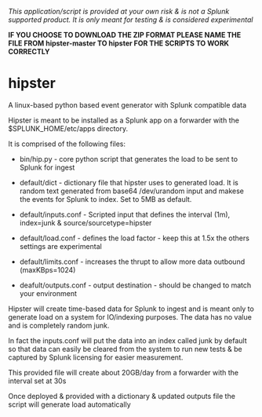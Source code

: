 *This application/script is provided at your own risk & is not a Splunk supported product. It is only meant for testing & is considered experimental*

**IF YOU CHOOSE TO DOWNLOAD THE ZIP FORMAT PLEASE NAME THE FILE FROM hipster-master TO hipster FOR THE SCRIPTS TO WORK CORRECTLY**

# hipster
A linux-based python based event generator with Splunk compatible data

Hipster is meant to be installed as a Splunk app on a forwarder with the $SPLUNK_HOME/etc/apps directory.

It is comprised of the following files:

- bin/hip.py - core python script that generates the load to be sent to Splunk for ingest

- default/dict - dictionary file that hipster uses to generated load. It is random text generated from base64 /dev/urandom input and makese the events for Splunk to index. Set to 5MB as default.

- default/inputs.conf - Scripted input that defines the interval (1m), index=junk & source/sourcetype=hipster

- default/load.conf - defines the load factor - keep this at 1.5x the others settings are experimental

- default/limits.conf - increases the thrupt to allow more data outbound (maxKBps=1024)

- deafult/outputs.conf - output destination - should be changed to match your environment

Hipster will create time-based data for Splunk to ingest and is meant only to generate load on a system for IO/indexing purposes. The data has no value and is completely random junk. 

In fact the inputs.conf will put the data into an index called junk by default so that data can easily be cleared from the system to run new tests & be captured by Splunk licensing for easier measurement.

This provided file will create about 20GB/day from a forwarder with the interval set at 30s

Once deployed & provided with a dictionary & updated outputs file the script will generate load automatically 
